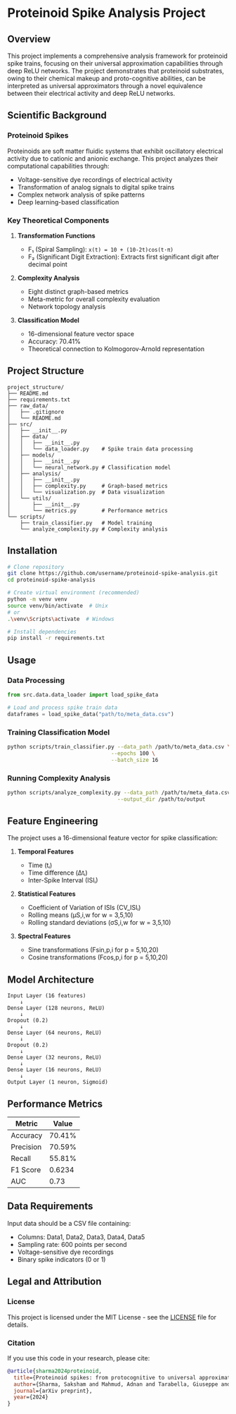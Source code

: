 # Proteinoid Spike Analysis Project

## Overview
This project implements a comprehensive analysis framework for proteinoid spike trains, focusing on their universal approximation capabilities through deep ReLU networks. The project demonstrates that proteinoid substrates, owing to their chemical makeup and proto-cognitive abilities, can be interpreted as universal approximators through a novel equivalence between their electrical activity and deep ReLU networks.

## Scientific Background

### Proteinoid Spikes
Proteinoids are soft matter fluidic systems that exhibit oscillatory electrical activity due to cationic and anionic exchange. This project analyzes their computational capabilities through:
- Voltage-sensitive dye recordings of electrical activity
- Transformation of analog signals to digital spike trains
- Complex network analysis of spike patterns
- Deep learning-based classification

### Key Theoretical Components
1. **Transformation Functions**
   - F₁ (Spiral Sampling): `x(t) = 10 + (10-2t)cos(t·π)`
   - F₂ (Significant Digit Extraction): Extracts first significant digit after decimal point

2. **Complexity Analysis**
   - Eight distinct graph-based metrics
   - Meta-metric for overall complexity evaluation
   - Network topology analysis

3. **Classification Model**
   - 16-dimensional feature vector space
   - Accuracy: 70.41%
   - Theoretical connection to Kolmogorov-Arnold representation

## Project Structure

```
project_structure/
├── README.md
├── requirements.txt
├── raw_data/                  
│   ├── .gitignore            
│   └── README.md             
├── src/
│   ├── __init__.py
│   ├── data/
│   │   ├── __init__.py
│   │   └── data_loader.py    # Spike train data processing
│   ├── models/
│   │   ├── __init__.py
│   │   └── neural_network.py # Classification model
│   ├── analysis/
│   │   ├── __init__.py
│   │   ├── complexity.py     # Graph-based metrics
│   │   └── visualization.py  # Data visualization
│   └── utils/
│       ├── __init__.py
│       └── metrics.py        # Performance metrics
└── scripts/
    ├── train_classifier.py   # Model training
    └── analyze_complexity.py # Complexity analysis
```

## Installation

```bash
# Clone repository
git clone https://github.com/username/proteinoid-spike-analysis.git
cd proteinoid-spike-analysis

# Create virtual environment (recommended)
python -m venv venv
source venv/bin/activate  # Unix
# or
.\venv\Scripts\activate  # Windows

# Install dependencies
pip install -r requirements.txt
```

## Usage

### Data Processing
```python
from src.data.data_loader import load_spike_data

# Load and process spike train data
dataframes = load_spike_data("path/to/meta_data.csv")
```

### Training Classification Model
```bash
python scripts/train_classifier.py --data_path /path/to/meta_data.csv \
                                 --epochs 100 \
                                 --batch_size 16
```

### Running Complexity Analysis
```bash
python scripts/analyze_complexity.py --data_path /path/to/meta_data.csv \
                                   --output_dir /path/to/output
```

## Feature Engineering

The project uses a 16-dimensional feature vector for spike classification:
1. **Temporal Features**
   - Time (tᵢ)
   - Time difference (Δtᵢ)
   - Inter-Spike Interval (ISIᵢ)

2. **Statistical Features**
   - Coefficient of Variation of ISIs (CV_ISIᵢ)
   - Rolling means (μS,i,w for w = 3,5,10)
   - Rolling standard deviations (σS,i,w for w = 3,5,10)

3. **Spectral Features**
   - Sine transformations (Fsin,p,i for p = 5,10,20)
   - Cosine transformations (Fcos,p,i for p = 5,10,20)

## Model Architecture

```
Input Layer (16 features)
    ↓
Dense Layer (128 neurons, ReLU)
    ↓
Dropout (0.2)
    ↓
Dense Layer (64 neurons, ReLU)
    ↓
Dropout (0.2)
    ↓
Dense Layer (32 neurons, ReLU)
    ↓
Dense Layer (16 neurons, ReLU)
    ↓
Output Layer (1 neuron, Sigmoid)
```

## Performance Metrics

| Metric    | Value  |
|-----------|--------|
| Accuracy  | 70.41% |
| Precision | 70.59% |
| Recall    | 55.81% |
| F1 Score  | 0.6234 |
| AUC       | 0.73   |

## Data Requirements

Input data should be a CSV file containing:
- Columns: Data1, Data2, Data3, Data4, Data5
- Sampling rate: 600 points per second
- Voltage-sensitive dye recordings
- Binary spike indicators (0 or 1)

## Legal and Attribution

### License
This project is licensed under the MIT License - see the [LICENSE](LICENSE) file for details.

### Citation
If you use this code in your research, please cite:
```bibtex
@article{sharma2024proteinoid,
  title={Proteinoid spikes: from protocognitive to universal approximating agents},
  author={Sharma, Saksham and Mahmud, Adnan and Tarabella, Giuseppe and Mougoyannis, Panagiotis and Adamatzky, Andrew},
  journal={arXiv preprint},
  year={2024}
}
```
